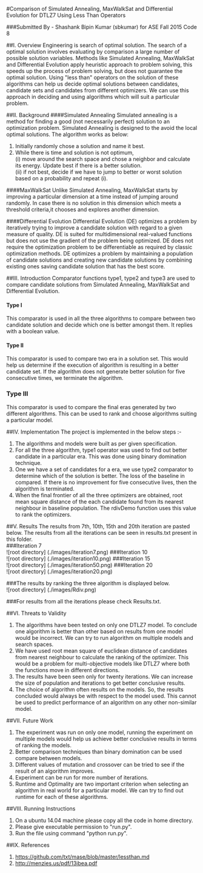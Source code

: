 #Comparison of Simulated Annealing, MaxWalkSat and Differential Evolution for DTLZ7 Using Less Than Operators

###Submitted By - Shashank Bipin Kumar (sbkumar) for ASE Fall 2015 Code 8  

##I. Overview
Engineering is search of optimal solution. The search of a optimal solution involves evaluating by comparison a large number of possible solution variables. Methods like Simulated Annealing, MaxWalkSat and Differential Evolution apply heuristic approach to problem solving, this speeds up the process of problem solving, but does not guarantee the optimal solution. Using "less than" operators on the solution of these algorithms can help us decide optimal solutions between candidates, candidate sets and candidates from different optimizers. We can use this approach in deciding and using algorithms which will suit a particular problem.   

##II. Background
####Simulated Annealing
Simulated annealing is a method for finding a good (not necessarily perfect) solution to an optimization problem. Simulated Annealing is designed to the avoid the local optimal solutions.
The algorithm works as below:  
1. Initially randomly chose a solution and name it best.  
2. While there is time and solution is not optimum,   
	(i) move around the search space and chose a neighbor and calculate its energy. Update best if there is a better solution.  
	(ii) if  not best, decide if we have to jump to better or worst solution based on a probability and repeat (i).  

####MaxWalkSat
Unlike Simulated Annealing, MaxWalkSat starts by improving a particular dimension at a time instead of jumping around randomly. In case there is no solution in this dimension which meets a threshold criteria,it chooses and  explores another dimension.

####Differential Evolution
Differential Evolution (DE) optimizes a problem by iteratively trying to improve a candidate solution with regard to a given measure of quality. DE is suited for multidimensional real-valued functions but does not use the gradient of the problem being optimized. DE does not require the optimization problem to be differentiable as required by classic optimization methods. DE optimizes a problem by maintaining a population of candidate solutions and creating new candidate solutions by combining existing ones saving candidate solution that has the best score.

##III. Introduction
Comparator functions type1, type2 and type3 are used to compare candidate solutions from Simulated Annealing, MaxWalkSat and Differential Evolution.
#### Type I
This comparator is used in all the three algorithms to compare between two candidate solution and decide which one is better amongst them. It replies with a boolean value.
#### Type II
This comparator is used to compare two era in a solution set. This would help us determine if the execution of algorithm is resulting in a better candidate set. If the algorithm does not generate better solution for five consecutive times, we terminate the algorithm.
### Type III
This comparator is used to compare the final eras generated by two different algorithms. This can be used to rank and choose algorithms suiting a particular model.

##IV. Implementation
The project is implemented in the below steps :-  
1. The algorithms and models were built as per given specification.  
2. For all the three algorithm, type1 operator was used to find out better candidate in a particular era. This was done using binary domination technique.  
3. One we have a set of candidates for a era, we use type2 comparator to determine which of the solution is better. The loss of the baseline in compared. If there is no improvement for five consecutive lives, then the algorithm is terminated.  
4. When the final frontier of all the three optimizers are obtained,  root mean square distance of the each candidate found from its nearest neighbour in baseline population. The rdivDemo function uses this value to rank the optimizers.  

##V. Results
The results from 7th, 10th, 15th and 20th iteration are pasted below. The results from all the iterations can be seen in results.txt present in this folder.  
###Iteration 7  
![root directory] (./images/iteration7.png)
###Iteration 10  
![root directory] (./images/iteration10.png)
###Iteration 15    
![root directory] (./images/iteration50.png)
###Iteration 20  
![root directory] (./images/iteration20.png)

###The results by ranking the three algorithm is displayed below.  
![root directory] (./images/Rdiv.png)

###For results from all the iterations please check Results.txt.

##VI. Threats to Validity
1. The algorithms have been tested on only one DTLZ7 model. To conclude one algorithm is better than other based on results from one model would be incorrect. We can try to run algorithm on multiple models and search spaces.  
2. We have used root mean square of euclidean distance of candidates from nearest neighbour to calculate the ranking of the optimizer. This would be a problem for multi-objective models like DTLZ7 where both the functions move in different directions.  
3. The results have been seen only for twenty iterations. We can increase the size of population and iterations to get better conclusive results.  
4. The choice of algorithm often results on the models. So, the results concluded would always be with respect to the model used. This cannot be used to predict performance of an algorithm on any other non-similar model.  

##VII. Future Work
1. The experiment was run on only one model, running the experiment on multiple models would help us achieve better conclusive results in terms of ranking the models.  
2. Better comparison techniques than binary domination can be used compare between models.  
3. Different values of mutation and crossover can be tried to see if the result of an algorithm improves.  
4. Experiment can be run for more number of iterations.  
5. Runtime and Optimality are two important criterion when selecting an algorithm in real world for a particular model. We can try to find out runtime  for each of these algorithms.  

##VIII. Running Instructions
1. On a ubuntu 14.04 machine please copy all the code in home directory.
2. Please give executable permission to "run.py".
3. Run the file using command "python run.py". 

##IX. References
1. https://github.com/txt/mase/blob/master/lessthan.md  
2. http://menzies.us/pdf/13ibea.pdf  




